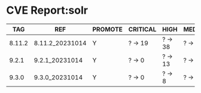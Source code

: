 # CVE Report:solr
|  TAG   |       REF       | PROMOTE | CRITICAL |  HIGH   |  MEDIUM  |   LOW   | UNKNOWN |
|--------|-----------------|---------|----------|---------|----------|---------|---------|
| 8.11.2 | 8.11.2_20231014 | Y       | ? -> 19  | ? -> 38 | ? -> 59  | ? -> 40 | ? -> 0  |
| 9.2.1  | 9.2.1_20231014  | Y       | ? -> 0   | ? -> 13 | ? -> 108 | ? -> 62 | ? -> 0  |
| 9.3.0  | 9.3.0_20231014  | Y       | ? -> 0   | ? -> 8  | ? -> 92  | ? -> 62 | ? -> 0  |
